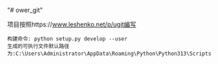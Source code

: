 "# ower_git" 

项目按照https://www.leshenko.net/p/ugit编写<br/>

```
构建命令: python setup.py develop --user 
生成的可执行文件默认路径为:C:\Users\Administrator\AppData\Roaming\Python\Python313\Scripts
```

